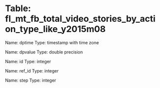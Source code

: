 Table: fl_mt_fb_total_video_stories_by_action_type_like_y2015m08
================================================================

Name: dptime
Type: timestamp with time zone

Name: dpvalue
Type: double precision

Name: id
Type: integer

Name: ref_id
Type: integer

Name: step
Type: integer

